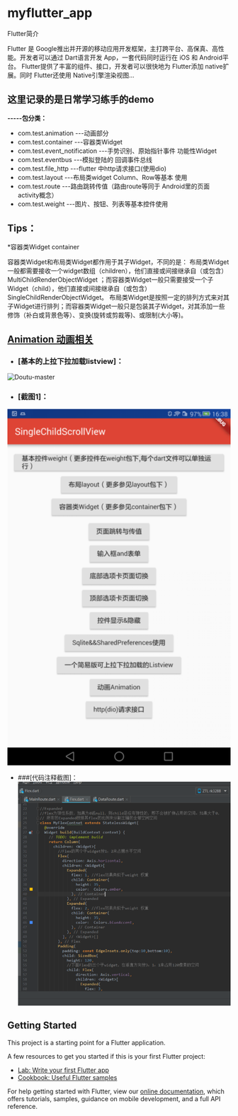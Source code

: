 # myflutter_app
Flutter简介

Flutter 是 Google推出并开源的移动应用开发框架，主打跨平台、高保真、高性能。开发者可以通过 Dart语言开发 App，一套代码同时运行在 iOS 和 Android平台。
 Flutter提供了丰富的组件、接口，开发者可以很快地为 Flutter添加 native扩展。同时 Flutter还使用 Native引擎渲染视图...

## 这里记录的是日常学习练手的demo

**-----包分类：**
* com.test.animation                    ---动画部分
* com.test.container                    ---容器类Widget
* com.test.event_notification           ---手势识别、原始指针事件 功能性Widget
* com.test.eventbus                     ---模拟登陆的 回调事件总线
* com.test.file_http                    ---flutter 中http请求接口(使用dio)
* com.test.layout                       ---布局类widget Column、Row等基本 使用
* com.test.route                        ---路由跳转传值（路由route等同于 Android里的页面activity概念）
* com.test.weight                       ---图片、按钮、列表等基本控件使用


##  Tips：
*容器类Widget container

容器类Widget和布局类Widget都作用于其子Widget，不同的是：
布局类Widget一般都需要接收一个widget数组（children），他们直接或间接继承自（或包含）MultiChildRenderObjectWidget ；而容器类Widget一般只需要接受一个子Widget（child），他们直接或间接继承自（或包含）SingleChildRenderObjectWidget。
布局类Widget是按照一定的排列方式来对其子Widget进行排列；而容器类Widget一般只是包装其子Widget，对其添加一些修饰（补白或背景色等）、变换(旋转或剪裁等)、或限制(大小等)。

## [Animation 动画相关](https://github.com/yezihengok/myflutter_app/com/test/animation/Animation.md)

* ### [基本的上拉下拉加载listview]：
![Doutu-master](https://github.com/yezihengok/myFlutter_app/blob/master/screenshots/device_0.gif)

* ### [截图1]：
![Doutu-master](https://github.com/yezihengok/myFlutter_app/blob/master/screenshots/device_1.png)

* ###[代码注释截图]：
![Doutu-master](https://github.com/yezihengok/myFlutter_app/blob/master/screenshots/device_2.png)

## Getting Started

This project is a starting point for a Flutter application.

A few resources to get you started if this is your first Flutter project:

- [Lab: Write your first Flutter app](https://flutter.io/docs/get-started/codelab)
- [Cookbook: Useful Flutter samples](https://flutter.io/docs/cookbook)

For help getting started with Flutter, view our 
[online documentation](https://flutter.io/docs), which offers tutorials, 
samples, guidance on mobile development, and a full API reference.
